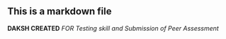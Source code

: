 ## This is a markdown file
**DAKSH CREATED**
*FOR Testing skill and Submission of Peer Assessment*

